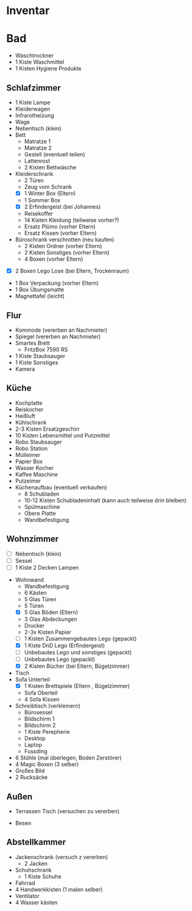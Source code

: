 # Inventar

# Bad

- Waschtrockner
- 1 Kiste Waschmittel
- 1 Kisten Hygiene Produkte

## Schlafzimmer

- 1 Kiste Lampe
- Kleiderwagen
- Infrarotheizung
- Wage
- Nebentisch (klein)
- Bett
  - Matratze 1
  - Matratze 2
  - Gestell (eventuell teilen)
  - Lattenrost
  - 2 Kisten Bettwäsche
- Kleiderschrank
  - 2 Türen
  - Zeug vom Schrank
  - [x] 1 Winter Box (Eltern)
  - 1 Sommer Box
  - [x] 2 Erfindergeist (bei Johannes)
  - Reisekoffer
  - 14 Kisten Kleidung (teilweise vorher?)
  - Ersatz Plümo (vorher Eltern)
  - Ersatz Kissen (vorher Eltern)
- Büroschrank verschrotten (neu kaufen)
  - 2 Kisten Ordner (vorher Eltern)
  - 2 Kisten Sonstiges (vorher Eltern)
  - 4 Boxen  (vorher Eltern)
- [x] 2 Boxen Lego Lose (bei Eltern, Trockenraum)
- 1 Box Verpackung (vorher Eltern)
- 1 Box Übungsmatte
- Magnettafel (leicht)

## Flur

- Kommode (vererben an Nachmieter)
- Spiegel (vererben an Nachmieter)
- Smartes Brett
  - FritzBox 7590 RS
- 1 Kiste Staubsauger
- 1 Kiste Sonstiges
- Kamera

## Küche
  
- Kochplatte
- Reiskocher
- Heißluft
- Kühlschrank
- 2-3 Kisten Ersatzgeschirr
- 10 Kisten Lebensmittel und Putzmittel
- Robo Staubsauger
- Robo Station
- Mülleimer
- Papier Box
- Wasser Kocher
- Kaffee Maschine
- Putzeimer
- Küchenaufbau (eventuell verkaufen)
  - 8 Schubladen
  - 10-12 Kisten Schubladeninhalt (kann auch teilweise drin bleiben)
  - Spülmaschine
  - Obere Platte
  - Wandbefestigung

## Wohnzimmer

- [ ] Nebentisch (klein)
- [ ] Sessel
- [ ] 1 Kiste 2 Decken Lampen
- Wohnwand
  - Wandbefestigung
  - 6 Kästen
  - 5 Glas Türen
  - 5 Türen
  - [x] 5 Glas Böden (Eltern)
  - 3 Glas Abdeckungen
  - Drucker
  - 2-3x Kisten Papier
  - [ ] 1 Kisten Zusammengebautes Lego (gepackt)
  - [x] 1 Kiste DnD Lego (Erfindergeist)
  - [ ] Unbebautes Lego und sonstiges (gepackt)
  - [ ] Unbebautes Lego (gepackt)
  - [x] 2 Kisten Bücher (bei Eltern, Bügelzimmer)
- Tisch
- Sofa Unterteil
  - [x] 1 Kisten Brettspiele (Eltern , Bügelzimmer)
  - Sofa Oberteil
  - 4 Sofa Kissen
- Schreibtisch (verkleinern)
  - Bürosessel
  - Bildschirm 1
  - Bildschirm 2
  - 1 Kiste Perepherie
  - Desktop
  - Laptop
  - Fussding
- 6 Stühle (mal überlegen, Boden Zerstörer)
- 4 Magic Boxen (3 selber)
- Großes Bild
- 2 Rucksäcke

## Außen

- Terrassen Tisch (versuchen zu vererben)

- Besen

## Abstellkammer

- Jackenschrank (versuch z vererben)
  - 2 Jacken
- Schuhschrank
  - 1 Kiste Schuhe
- Fahrrad
- 4 Handwerkkisten (1 malen selber)
- Ventilator
- 4 Wasser kästen

